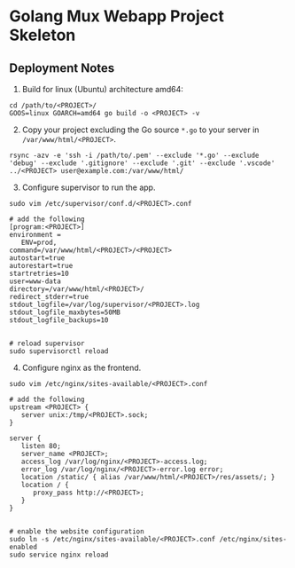 # Golang Mux Webapp Project Skeleton
## Deployment Notes
1. Build for linux (Ubuntu) architecture amd64:
```shell
cd /path/to/<PROJECT>/
GOOS=linux GOARCH=amd64 go build -o <PROJECT> -v
```
2. Copy your project excluding the Go source `*.go` to your server in `/var/www/html/<PROJECT>`.
```shell
rsync -azv -e 'ssh -i /path/to/.pem' --exclude '*.go' --exclude 'debug' --exclude '.gitignore' --exclude '.git' --exclude '.vscode' ../<PROJECT> user@example.com:/var/www/html/
```
3. Configure supervisor to run the app.
```shell
sudo vim /etc/supervisor/conf.d/<PROJECT>.conf

# add the following
[program:<PROJECT>]
environment =
   ENV=prod,
command=/var/www/html/<PROJECT>/<PROJECT>
autostart=true
autorestart=true
startretries=10
user=www-data
directory=/var/www/html/<PROJECT>/
redirect_stderr=true
stdout_logfile=/var/log/supervisor/<PROJECT>.log
stdout_logfile_maxbytes=50MB
stdout_logfile_backups=10


# reload supervisor
sudo supervisorctl reload
```
4. Configure nginx as the frontend.
```shell
sudo vim /etc/nginx/sites-available/<PROJECT>.conf

# add the following
upstream <PROJECT> {
   server unix:/tmp/<PROJECT>.sock;
}

server {
   listen 80;
   server_name <PROJECT>;
   access_log /var/log/nginx/<PROJECT>-access.log;
   error_log /var/log/nginx/<PROJECT>-error.log error;
   location /static/ { alias /var/www/html/<PROJECT>/res/assets/; }
   location / {
      proxy_pass http://<PROJECT>;
   }
}


# enable the website configuration
sudo ln -s /etc/nginx/sites-available/<PROJECT>.conf /etc/nginx/sites-enabled
sudo service nginx reload
```
